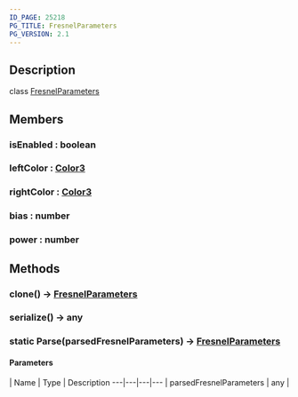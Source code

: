 ```yaml
---
ID_PAGE: 25218
PG_TITLE: FresnelParameters
PG_VERSION: 2.1
---
```

## Description

class [FresnelParameters](/classes/2.3/FresnelParameters)



## Members

### isEnabled : boolean



### leftColor : [Color3](/classes/2.3/Color3)



### rightColor : [Color3](/classes/2.3/Color3)



### bias : number



### power : number



## Methods

### clone() &rarr; [FresnelParameters](/classes/2.3/FresnelParameters)


### serialize() &rarr; any


### static  Parse(parsedFresnelParameters) &rarr; [FresnelParameters](/classes/2.3/FresnelParameters)



#### Parameters
 | Name | Type | Description
---|---|---|---
 | parsedFresnelParameters | any | 

